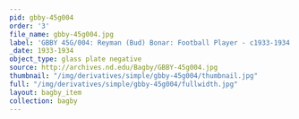 ```yaml
---
pid: gbby-45g004
order: '3'
file_name: gbby-45g004.jpg
label: 'GBBY 45G/004: Reyman (Bud) Bonar: Football Player - c1933-1934'
_date: 1933-1934
object_type: glass plate negative
source: http://archives.nd.edu/Bagby/GBBY-45g004.jpg
thumbnail: "/img/derivatives/simple/gbby-45g004/thumbnail.jpg"
full: "/img/derivatives/simple/gbby-45g004/fullwidth.jpg"
layout: bagby_item
collection: bagby
---
```

